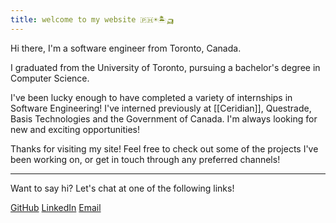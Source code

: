 ```yaml
---
title: welcome to my website 🇵🇭☀️🏝️🛺
---
```


Hi there, I'm a software engineer from Toronto, Canada.  
  
I graduated from the University of Toronto, pursuing a bachelor's degree in Computer Science.

I've been lucky enough to have completed a variety of internships in Software Engineering! I've interned previously at [[Ceridian]], Questrade, Basis Technologies and the Government of Canada. I'm always looking for new and exciting opportunities!

Thanks for visiting my site! Feel free to check out some of the projects I've been working on, or get in touch through any preferred channels!

---

Want to say hi? Let's chat at one of the following links!  
  
[GitHub](https://github.com/abenav4) [LinkedIn](https://www.linkedin.com/in/abenav) [Email](mailto:abenav123[at]gmail.com)


